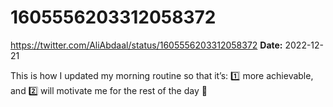 # 1605556203312058372
https://twitter.com/AliAbdaal/status/1605556203312058372
**Date:** 2022-12-21

This is how I updated my morning routine so that it’s:
1️⃣ more achievable, and
2️⃣ will motivate me for the rest of the day
🧵
